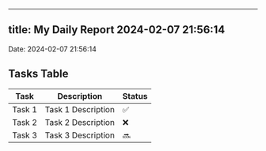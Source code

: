 
---
title: My Daily Report 2024-02-07 21:56:14
---

Date: 2024-02-07 21:56:14

## Tasks Table

| Task | Description | Status |
|------|-------------|--------|
| Task 1 | Task 1 Description | ✅ |
| Task 2 | Task 2 Description | ❌ |
| Task 3 | Task 3 Description | 🔜 |

